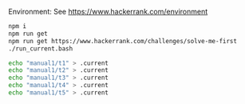 
Environment: See https://www.hackerrank.com/environment

```bash
npm i
npm run get 
npm run get https://www.hackerrank.com/challenges/solve-me-first
./run_current.bash
```

```bash
echo "manual1/t1" > .current
echo "manual1/t2" > .current
echo "manual1/t3" > .current
echo "manual1/t4" > .current
echo "manual1/t5" > .current
```

